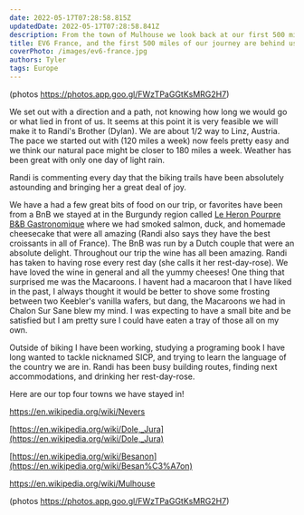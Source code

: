 ```yaml
---
date: 2022-05-17T07:28:58.815Z 
updatedDate: 2022-05-17T07:28:58.841Z
description: From the town of Mulhouse we look back at our first 500 miles and call out some of the things we have enjoyed so far.
title: EV6 France, and the first 500 miles of our journey are behind us. 
coverPhoto: /images/ev6-france.jpg
authors: Tyler
tags: Europe
---
```

(photos [](https://photos.app.goo.gl/FWzTPaGGtKsMRG2H7)<https://photos.app.goo.gl/FWzTPaGGtKsMRG2H7>)

We set out with a direction and a path, not knowing how long we would go or what lied in front of us. It seems at this point it is very feasible we will make it to Randi's Brother (Dylan). We are about 1/2 way to Linz, Austria. The pace we started out with (120 miles a week) now feels pretty easy and we think our natural pace might be closer to 180 miles a week. Weather has been great with only one day of light rain.

Randi is commenting every day that the biking trails have been absolutely astounding and bringing her a great deal of joy.

We have a had a few great bits of food on our trip, or favorites have been from a BnB we stayed at in the Burgundy region called [Le Heron Pourpre B&B Gastronomique](https://www.leheronpourpre.fr/fr) where we had smoked salmon, duck, and homemade cheesecake that were all amazing (Randi also says they have the best croissants in all of France). The BnB was run by a Dutch couple that were an absolute delight. Throughout our trip the wine has all been amazing. Randi has taken to having rose every rest day (she calls it her rest-day-rose). We have loved the wine in general and all the yummy cheeses! One thing that surprised me was the Macaroons. I havent had a macaroon that I have liked in the past, I always thought it would be better to shove some frosting between two Keebler's vanilla wafers, but dang, the Macaroons we had in Chalon Sur Sane blew my mind. I was expecting to have a small bite and be satisfied but I am pretty sure I could have eaten a tray of those all on my own.

Outside of biking I have been working, studying a programing book I have long wanted to tackle nicknamed SICP, and trying to learn the language of the country we are in. Randi has been busy building routes, finding next accommodations, and drinking her rest-day-rose.

Here are our top four towns we have stayed in!

[](https://en.wikipedia.org/wiki/Nevers)<https://en.wikipedia.org/wiki/Nevers>

[](https://en.wikipedia.org/wiki/Dole,_Jura)[https://en.wikipedia.org/wiki/Dole,_Jura](https://en.wikipedia.org/wiki/Dole,_Jura)

[](https://en.wikipedia.org/wiki/Besan%C3%A7on)[https://en.wikipedia.org/wiki/Besanon](https://en.wikipedia.org/wiki/Besan%C3%A7on)

[](https://en.wikipedia.org/wiki/Mulhouse)<https://en.wikipedia.org/wiki/Mulhouse>

(photos [](https://photos.app.goo.gl/FWzTPaGGtKsMRG2H7)<https://photos.app.goo.gl/FWzTPaGGtKsMRG2H7>)